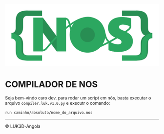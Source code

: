 ![nos-logo](logo.png)

# COMPILADOR DE NOS

Seja bem-vindo caro dev.
para rodar um script em nós, basta executar o arquivo `compiler.luk.v1.0.py` e executr o comando: 
```
run caminho/absoluto/nome_do_arquivo.nos
```


---

&copy; LUK3D-Angola
